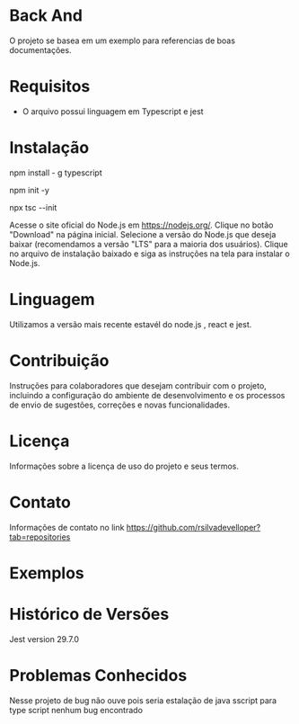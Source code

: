 # Back And

O projeto se basea em um exemplo para referencias de boas documentações.

# Requisitos

- O arquivo possui linguagem em Typescript e jest

# Instalação

npm install - g typescript

npm init -y

npx tsc --init

Acesse o site oficial do Node.js em https://nodejs.org/.
Clique no botão "Download" na página inicial.
Selecione a versão do Node.js que deseja baixar (recomendamos a versão "LTS" para a maioria dos usuários).
Clique no arquivo de instalação baixado e siga as instruções na tela para instalar o Node.js.

# Linguagem
Utilizamos a versão mais recente estavél do node.js , react e jest.

# Contribuição
Instruções para colaboradores que desejam contribuir com o projeto, incluindo a configuração do ambiente de desenvolvimento e os processos de envio de sugestões, correções e novas funcionalidades.

# Licença

Informações sobre a licença de uso do projeto e seus termos.

# Contato

Informações de contato no link https://github.com/rsilvadevelloper?tab=repositories

# Exemplos

# Histórico de Versões

Jest version 29.7.0


# Problemas Conhecidos

Nesse projeto de bug não ouve pois seria estalação de java sscript para type script nenhum bug encontrado

